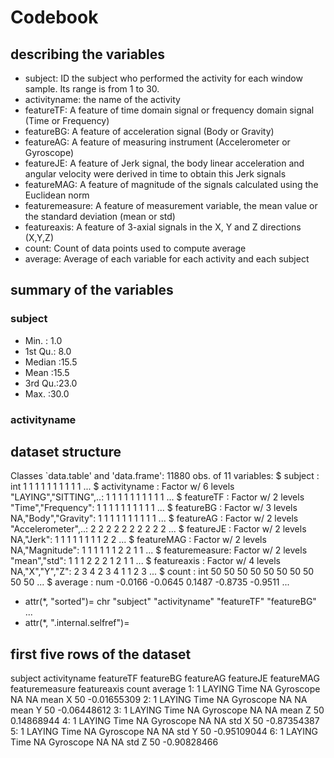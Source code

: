 Codebook
================
## describing the variables

* subject: ID the subject who performed the activity for each window sample. Its range is from 1 to 30.
* activityname: the name of the activity
* featureTF: A feature of time domain signal or frequency domain signal (Time or Frequency)   
* featureBG: A feature of acceleration signal (Body or Gravity) 
* featureAG: A feature of measuring instrument (Accelerometer or Gyroscope) 
* featureJE: A feature of Jerk signal, the body linear acceleration and angular velocity were derived in time to obtain  this Jerk signals
* featureMAG: A feature of magnitude of the signals calculated using the Euclidean norm
* featuremeasure: A feature of measurement variable, the mean value or the standard deviation (mean or std)  
* featureaxis: A feature of 3-axial signals in the X, Y and Z directions (X,Y,Z)
* count: Count of data points used to compute average 
* average: Average of each variable for each activity and each subject 

## summary of the variables 

### subject     

* Min.   : 1.0
* 1st Qu.: 8.0 
* Median :15.5 
* Mean   :15.5 
* 3rd Qu.:23.0 
* Max.   :30.0 

### activityname






## dataset structure 

Classes `data.table' and 'data.frame':	11880 obs. of  11 variables:
 $ subject       : int  1 1 1 1 1 1 1 1 1 1 ...
 $ activityname  : Factor w/ 6 levels "LAYING","SITTING",..: 1 1 1 1 1 1 1 1 1 1 ...
 $ featureTF     : Factor w/ 2 levels "Time","Frequency": 1 1 1 1 1 1 1 1 1 1 ...
 $ featureBG     : Factor w/ 3 levels NA,"Body","Gravity": 1 1 1 1 1 1 1 1 1 1 ...
 $ featureAG     : Factor w/ 2 levels "Accelerometer",..: 2 2 2 2 2 2 2 2 2 2 ...
 $ featureJE     : Factor w/ 2 levels NA,"Jerk": 1 1 1 1 1 1 1 1 2 2 ...
 $ featureMAG    : Factor w/ 2 levels NA,"Magnitude": 1 1 1 1 1 1 2 2 1 1 ...
 $ featuremeasure: Factor w/ 2 levels "mean","std": 1 1 1 2 2 2 1 2 1 1 ...
 $ featureaxis   : Factor w/ 4 levels NA,"X","Y","Z": 2 3 4 2 3 4 1 1 2 3 ...
 $ count         : int  50 50 50 50 50 50 50 50 50 50 ...
 $ average       : num  -0.0166 -0.0645 0.1487 -0.8735 -0.9511 ...
 - attr(*, "sorted")= chr  "subject" "activityname" "featureTF" "featureBG" ...
 - attr(*, ".internal.selfref")=<externalptr>

## first five rows of the dataset 

subject activityname featureTF featureBG featureAG featureJE featureMAG featuremeasure featureaxis count     average
1:       1       LAYING      Time        NA Gyroscope        NA         NA           mean           X    50 -0.01655309
2:       1       LAYING      Time        NA Gyroscope        NA         NA           mean           Y    50 -0.06448612
3:       1       LAYING      Time        NA Gyroscope        NA         NA           mean           Z    50  0.14868944
4:       1       LAYING      Time        NA Gyroscope        NA         NA            std           X    50 -0.87354387
5:       1       LAYING      Time        NA Gyroscope        NA         NA            std           Y    50 -0.95109044
6:       1       LAYING      Time        NA Gyroscope        NA         NA            std           Z    50 -0.90828466












